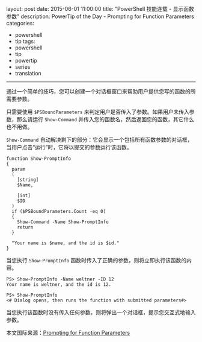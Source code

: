 layout: post
date: 2015-06-01 11:00:00
title: "PowerShell 技能连载 - 显示函数参数"
description: PowerTip of the Day - Prompting for Function Parameters
categories:
- powershell
- tip
tags:
- powershell
- tip
- powertip
- series
- translation
---
通过一个简单的技巧，您可以创建一个对话框窗口来帮助用户提供您写的函数的所需要参数。

只需要使用 `$PSBoundParameters` 来判定用户是否传入了参数。如果用户未传入参数，那么请运行 `Show-Command` 并传入您的函数名，然后返回您的函数，其它什么也不用做。

`Show-Command` 自动解决剩下的部分：它会显示一个包括所有函数参数的对话框，当用户点击“运行”时，它将以提交的参数运行该函数。

    function Show-PromptInfo
    {
      param
      (
        [string]
        $Name,
    
        [int]
        $ID
      )
      if ($PSBoundParameters.Count -eq 0)
      {
        Show-Command -Name Show-PromptInfo
        return
      }
    
      "Your name is $name, and the id is $id."
    }

当您执行 `Show-PromptInfo` 函数时传入了正确的参数，则将立即执行该函数的内容。

    PS> Show-PromptInfo -Name weltner -ID 12
    Your name is weltner, and the id is 12.
    
    PS> Show-PromptInfo
    <# Dialog opens, then runs the function with submitted parameters#>

当您执行该函数时没有传入任何参数，则将弹出一个对话框，提示您交互式地输入参数。

<!--more-->
本文国际来源：[Prompting for Function Parameters](http://community.idera.com/powershell/powertips/b/tips/posts/prompting-for-function-parameters)
